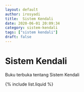 ```yaml
---
layout: default
author: irosyadi
title:  Sistem Kendali
date: 2020-06-01 20:09:34
category: sistem-kendali
tags: ["sistem kendali"]
draft: false
---
```


# Sistem Kendali

Buku terbuka tentang Sistem Kendali

{% include list.liquid %}